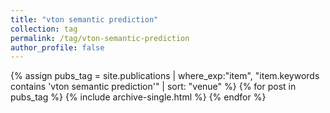 ```yaml
---
title: "vton semantic prediction"
collection: tag
permalink: /tag/vton-semantic-prediction
author_profile: false
---
```

{% assign pubs_tag = site.publications | where_exp:"item", "item.keywords contains 'vton semantic prediction'" | sort: "venue" %}
{% for post in pubs_tag %}
  {% include archive-single.html %}
{% endfor %}